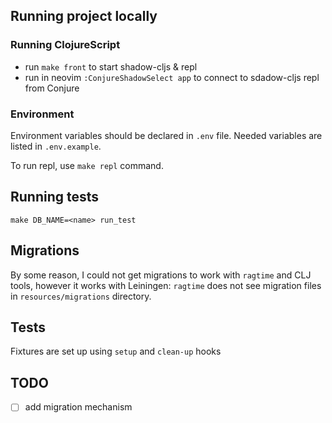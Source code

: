 ## Running project locally

### Running ClojureScript

- run `make front` to start shadow-cljs & repl
- run in neovim `:ConjureShadowSelect app` to connect to sdadow-cljs repl from Conjure

### Environment

Environment variables should be declared in `.env` file.
Needed variables are listed in `.env.example`.

To run repl, use `make repl` command.

## Running tests

`make DB_NAME=<name> run_test`

## Migrations

By some reason, I could not get migrations to work with `ragtime` and CLJ tools, however it works with Leiningen: `ragtime` does not see migration files in `resources/migrations` directory.

## Tests

Fixtures are set up using `setup` and `clean-up` hooks 



## TODO

- [ ] add migration mechanism
